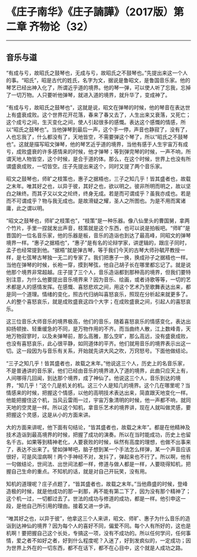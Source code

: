 # 《庄子南华》《庄子諵譁》（2017版）第二章 齐物论（32）

------

## 音乐与道

“有成与亏，故昭氏之鼓琴也，无成与亏，故昭氏之不鼓琴也。”先提出来这一个人的事。“昭氏”，昭是古代的姓氏，名字为文，据说是鲁昭文，是鲁国音乐家。他的琴艺已经出神入化了，所谓近乎道的境界。他的琴一弹，可以使人听了忘我，忘掉了一切万物。人只要听他弹琴，就进入道的境界，就升华了，变成神了。

“有成与亏，故昭氏之鼓琴也”，这就是说，昭文在弹琴的时候，他的琴音在表达世上有盛衰成败。这个世界花开花落，春来了春又去了，人生出来又衰落，又死亡；这个成亏之间，生灭变化之间，使人引起很多的感慨。表达这个感慨的情感，所以“昭氏之鼓琴也”。当他弹琴到最后一声，这个手一停，声音也静寂了，没有了，人也忘我了，什么都没有了，天地皆空，不需要弹这个琴了，所以“昭氏之不鼓琴也”。这就是描写昭文弹琴，他的琴艺近乎道的境界，当他有感于人生宇宙万有成亏，成败盛衰的许多感情来的时候，他才弹琴；等到弹完琴的时候，一声不响，所谓天地人物皆空，这个时候，是合于道的体。那么，在这个时候，世界上也没有所谓盛衰成败，一切皆空。庄子先提出来这个，同时又提了两个音乐家。

昭文之鼓琴也，师旷之枝策也，惠子之据梧也，三子之知几乎！皆其盛者也，故载之末年。唯其好之也，以异于彼，其好之也，欲以明之。彼非所明而明之，故以坚白之昧终。而其子又以文之纶终，终身无成。若是而可谓成乎？虽我亦成也。若是而不可谓成乎？物与我无成也。是故滑疑之耀，圣人之所图也。为是不用而寓诸庸，此之谓以明。

“昭文之鼓琴也，师旷之枝策也”，“枝策”是一种乐器。像八仙里头的曹国舅，拿两个竹片，手里一捏就发出声音，枝策就是这个东西，也可以说是拍板吧。“师旷”是晋国的一位名音乐家，他的乐器是板，音乐的造诣也到达了最高峰，同昭文的弹琴境界一样。“惠子之据梧也”，“惠子”是有名的论辩学家，讲逻辑的，跟庄子同时，孟子也经常提到他。“据梧”就是弹古琴，等于我们今天的古琴大师孙毓芹教授一样，是七弦琴古琴独一无二的专家了。我们把惠子一换，换成孙子之据梧也一样。当他在弹琴的时候，长袍一穿，摸到琴弦，他自己胡子长在哪里都忘记了。就是说他那个境界非常超越。庄子提了三个人，音乐造诣都到那种高的境界，但我们要特别注意，为什么他要提出音乐境界来？因为音乐、绘画，或者诗歌等等，一切的艺术都是人的感情发挥。在感慨、喜怒悲欢之间，用这个艺术乃至歌舞表达出来，都是同一个道理。情绪的变化，照古代归纳叫喜怒哀乐，照现在分析起来就更多了。人的整个喜怒哀乐，就是成败盛衰这四个大字；在成败盛衰之间，引起人的喜怒哀乐。

这三位音乐大师音乐的境界极高，他们的音乐，随着喜怒哀乐的情感变化，表达出抑扬顿挫、轻重缓急的不同，是万物作用的不齐。而当曲终人散，江上数峰青，天地万物寂寥时，以及未弹琴前，那么高雅，那么空旷，那么高远，没有盛衰成败，也没有喜怒哀乐，此心很平静，如同道体的平齐。他们就用音乐的境界表示出这一切。这一段因为与音乐有关系，开始就先讲大风之吹，万窍怒号。下面他做结论。

“三子之知几乎！皆其盛者也，故载之末年。”他说这三个人，历史上的名音乐家，不是普通讲的音乐家，他们已经由音乐的境界进入了道的境界，此曲只应天上有，人间哪得几回闻，到达那个境界，成了神仙了。他说这三个人，音乐到达的境界，“知几乎！”这个几是机关的机。这三个人是知几的境界。这个几在哪里呢？当情感来的时候，把握这个情感，以他的高明技术表达出来，简直跟天地变化一样。他能把握住这个机，当风云雷雨一过，宇宙万象清明的时候，他一声都不响，就同天地的空灵是一样。所以这个知机，拿音乐艺术的境界讲，现在人就叫做灵感，要把握这个灵感，这是从小的方面来讲。

大的方面来讲呢，他下面有句结论，“皆其盛者也，故载之末年”。都是在他精神及技术造诣到最高境界的时候，把握了成功的演奏。所以在当时能成功，历史上也留名千古。如果等到精神老化，人要衰败的时候，纵然有高度的理想，也做不出事来了，表达不出来了。譬如弹琴吧，脑子想到某一个手法怎么样弹，某一个声音应该很好，可是风湿病啊！两个手神经不对，发抖了，弹起来也不行了。所以啊，他有一句做结论，世间法、出世间法都一样，修道与做人都是一样，人要晓得知机，把握自己生命的重点。不知机的话，就是对自己开玩笑，没有用。

知机的道理呢？庄子点题了，“皆其盛者也，故载之末年。”当他鼎盛的时候，登峰造极的时候，就是他成功的那一刹那，再不能有第二下了，因为没有那个精神了；这个机一过，一切都过去了。世法的成功与修道的成功，都是一样。他引申这一段，是他自己所引用的理由。接着又进一步讲。

“唯其好之也，以异于彼”，他拿这三个人来讲，昭文、师旷、惠子为什么音乐的造诣到达神仙的境界？因为每个人的喜好不同，偏爱不同。每个人有所好的，这也是机啊！要把握自己这个长处，专搞这一项，没有不成功的。所以任何学问，任何事情，爱之者不如好之者，好到什么程度呢？入迷了，好到发疯似的，一定成功；因为世界上外在的一切东西，都不在话下，都不在心目中，这个就是人成功之路。